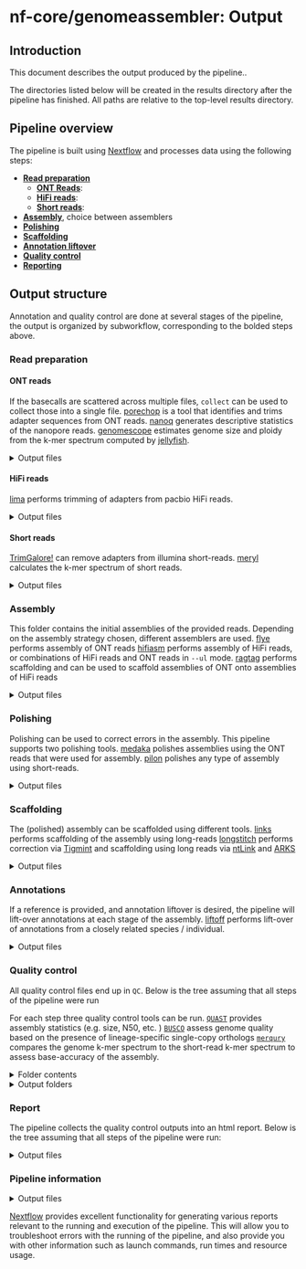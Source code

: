 # nf-core/genomeassembler: Output

## Introduction

This document describes the output produced by the pipeline..

The directories listed below will be created in the results directory after the pipeline has finished. All paths are relative to the top-level results directory.

## Pipeline overview

The pipeline is built using [Nextflow](https://www.nextflow.io/) and processes data using the following steps:

- [**Read preparation**](#read-preparation)
  - [**ONT Reads**](#ont-reads):
  - [**HiFi reads**](#hifi-reads):
  - [**Short reads**](#short-reads):
- [**Assembly**](#assembly), choice between assemblers
- [**Polishing**](#polishing)
- [**Scaffolding**](#scaffolding)
- [**Annotation liftover**](#annotations)
- [**Quality control**](#quality-control)
- [**Reporting**](#report)

## Output structure

Annotation and quality control are done at several stages of the pipeline, the output is organized by subworkflow, corresponding to the bolded steps above.

### Read preparation

#### ONT reads

If the basecalls are scattered across multiple files, `collect` can be used to collect those into a single file.
[porechop](https://github.com/rrwick/Porechop) is a tool that identifies and trims adapter sequences from ONT reads.
[nanoq](https://github.com/esteinig/nanoq) generates descriptive statistics of the nanopore reads.
[genomescope](https://github.com/tbenavi1/genomescope2.0) estimates genome size and ploidy from the k-mer spectrum computed by [jellyfish](https://github.com/gmarcais/Jellyfish).

<details markdown="1">
<summary>Output files</summary>

- `ont_reads/`
  - `collect/`: single fastq.gz files per sample
  - `porechop/`: output from porechop, fastq.gz
  - `nanoq/`: output from nanoq
  - `genomescope/`: output from jellyfish and genomescope
    - `jellyfish/`
      - `count/`
        - `<SampleName>/`: output from jellyfish count
      - `stats/`
        - `<SampleName>/`: output from jellyfish stats
      - `histo/`
        - `<SampleName>/`: output from jellyfish histogram
      - `dump/`
        - `<SampleName>/`: output from jellyfish dump
    - `genomescope/`
      - `<SampleName>/`: genomescope plots

</details>

#### HiFi reads

[lima](https://lima.how/) performs trimming of adapters from pacbio HiFi reads.

<details markdown="1">
<summary>Output files</summary>

- `hifi_reads/`
  - `lima/`: hifi reads after adapter removal with lima

</details>

#### Short reads

[TrimGalore!](https://github.com/FelixKrueger/TrimGalore) can remove adapters from illumina short-reads.
[meryl](https://github.com/marbl/meryl) calculates the k-mer spectrum of short reads.

<details markdown="1">
<summary>Output files</summary>

- `short_reads/`
  - `trimgalore/`:
    - `<SampleName>_val_1.fq.gz`: Trimmed forward reads
    - `<SampleName>_val_2.fq.gz`: Trimmed reverse reads (if included)
    - `<SampleName>_1.fastq.gz.trimming_report.txt`: Trimming report forward
    - `<SampleName>_2.fastq.gz.trimming_report.txt`: Trimming report reverse (if included)
  - `meryl/`: output from meryl
    - `count/`: k-mer counts per file
    - `unionsum/`: union of k-mer counts per sample

</details>

### Assembly

This folder contains the initial assemblies of the provided reads.
Depending on the assembly strategy chosen, different assemblers are used.
[flye](https://github.com/mikolmogorov/Flye) performs assembly of ONT reads
[hifiasm](https://github.com/chhylp123/hifiasm) performs assembly of HiFi reads, or combinations of HiFi reads and ONT reads in `--ul` mode.
[ragtag](https://github.com/malonge/RagTag) performs scaffolding and can be used to scaffold assemblies of ONT onto assemblies of HiFi reads

<details markdown="1">
<summary>Output files</summary>

- `assemble/`
  - `<SampleName>`
    - `flye/`: output from flye.
      - `<SampleName>.assembly.fasta.gz`: Assembly in gzipped fasta format
      - `<SampleName>.assembly_graph.gfa.gz`: Assembly graph in gzipped gfa format
      - `<SampleName>.assembly_graph.gv.gz`: Assembly graph in gzipped gv format
      - `<SampleName>.assembly_info.txt`: Information on the assembly
      - `<SampleName>.flye.log`: flye log-file
      - `<SampleName>.params.json`: params used for running flye
    - `hifiasm/`: output from hifiasm. Contains one folder per sample
      - `<SampleName>.asm.bp.p_ctg.fa.gz`: gzipped fasta file of the primary contigs
      - `<SampleName>.asm.bp.p_ctg.gfa`: primary contigs in gfa format
      - `<SampleName>.asm.bp.p_utg.gfa`: processed unitigs in gfa format
      - `<SampleName>.asm.bp.r_utg.gfa`: raw unitigs in gfa format
      - `<SampleName>.stderr.log`: Any output form hifiasm to stderr
    - `gfa2_fasta`: hifiasm assembly in fasta format.
    - `ragtag/`: output from RagTag, only if `'flye_on_hifiasm'` was used as the assembler. Contains one folder per sample.
      - `<SampleName>.assembly.fasta.gz_on_<SampleName>.asm.bp.p_ctg.fa.gz/`
        - `<SampleName>.assembly.fasta.gz_ragtag_<SampleName>.asm.bp.p_ctg.fa.gz.agp`: Scaffolds in agp format
        - `<SampleName>.assembly.fasta.gz_ragtag_<SampleName>.asm.bp.p_ctg.fa.gz.fasta`: Scaffolds in fasta format
        - `<SampleName>.assembly.fasta.gz_ragtag_<SampleName>.asm.bp.p_ctg.fa.gz.stats`: Scaffolding statistics.

</details>

### Polishing

Polishing can be used to correct errors in the assembly. This pipeline supports two polishing tools.
[medaka](https://github.com/nanoporetech/medaka/) polishes assemblies using the ONT reads that were used for assembly.
[pilon](https://github.com/broadinstitute/pilon) polishes any type of assembly using short-reads.

<details markdown="1">
<summary>Output files</summary>

- `polish/`
  - `pilon/`: output from pilon
  - `medaka/`: output from medaka

</details>

### Scaffolding

The (polished) assembly can be scaffolded using different tools.
[links](https://github.com/bcgsc/LINKS) performs scaffolding of the assembly using long-reads
[longstitch](https://github.com/bcgsc/longstitch) performs correction via [Tigmint](https://github.com/bcgsc/tigmint) and scaffolding using long reads via [ntLink](https://github.com/bcgsc/ntLink) and [ARKS](https://github.com/bcgsc/arcs)

<details markdown="1">
<summary>Output files</summary>

- `scaffold/`
  - `links/`: output from links
    - `<SampleName>/`:
      - `<SampleName>_links.gv`: scaffolding graph
      - `<SampleName>_links.log`: log file
      - `<SampleName>_links.scaffolds`: scaffold statistics
      - `<SampleName>_links.scaffolds.fa`: scaffold fasta
  - `longstitch/`: output from longstitch
    - `<SampleName>/`:
      - `<SampleName>_tigmint-ntLinks.arks.longstitch-scaffolds.fa`: Scaffolds after scaffolding with tigmint, ntLinks, and arks
      - `<SampleName>_tigmint-ntLinks.longstitch-scaffolds.fa`: Scaffolds after scaffolding with tigmint, and ntLinks
  - `ragtag/`: output from RagTag
    - `<SampleName>/`:
      - `<SampleName><suffix>_ragtag_<Reference>/`
        - `<SampleName><suffix>_ragtag_<Reference>.agp`: agp file, scaffolding results
        - `<SampleName><suffix>_ragtag_<Reference>.fasta`: Scaffold fasta file
        - `<SampleName><suffix>_ragtag_<Reference>.stats`: Scaffolding statistics

</details>

### Annotations

If a reference is provided, and annotation liftover is desired, the pipeline will lift-over annotations at each stage of the assembly.
[liftoff](https://github.com/agshumate/Liftoff) performs lift-over of annotations from a closely related species / individual.

<details markdown="1">
<summary>Output files</summary>

- `liftoff/`
- `<SampleName>/`
- `assemble/` | `polish/<tool>/` | `scaffold/<tool>/`:
  - `<SampleName>_<suffix>_liftoff.gff` gff file produced by liftoff. Exact name depends on the stage of the pipeline. For assembly the stage the suffix is `assembly` for the other stages is it the name of the tool used (e.g. `pilon` or `links`).

 </details>

### Quality control

All quality control files end up in `QC`. Below is the tree assuming that all steps of the pipeline were run

For each step three quality control tools can be run.
[`QUAST`](https://github.com/ablab/quast) provides assembly statistics (e.g. size, N50, etc. )
[`BUSCO`](https://busco.ezlab.org/) assess genome quality based on the presence of lineage-specific single-copy orthologs
[`merqury`](https://github.com/marbl/merqury) compares the genome k-mer spectrum to the short-read k-mer spectrum to assess base-accuracy of the assembly.

<details markdown="1">
<summary>Folder contents</summary>

- `busco`: BUSCO analysis of the assembly
  - `<SampleName>/`:
    - `<SampleName>-<Stage>-<BuscoLineage>-busco/`: BUSCO output folder, please refer to BUSCO documentation for details.
    - `<SampleName>-<Stage>-<BuscoLineage>-busco.batch_summary.txt`: BUSCO batch summary output
    - `short_summary.specific.<FastaFile>.{txt,json}`: BUSCO short summaries in txt and json format
- `quast`: QUAST analysis of the assembly, per sample, contains:
  - `<Sample Name>`:
    - `map_to_ref` and `map_to_assembly`: mapping of long reads to the reference and assembly respectively. `map_to_ref` is only performed once, during the first run of QUAST, typically in `assemble`
      - `align/`: Alignment of long reads to the genome in ` format
        - `<FastaFile>.bam`: Alignment of long reads to the genome
      - `samtools/`:
        - `<FastaFile>.bam.bai`: bam index
        - `<FastaFile>.bam.idxstats`: samtools idxstats
        - `<FastaFile>.bam.flagstat`: samtools flagstats
        - `<FastaFile>.bam.stats`: samtools stats
    - `<Sample Name>_<stage>/`: QUAST results, cp. [QUAST Docs](https://github.com/ablab/quast?tab=readme-ov-file#output)
      - `report.txt`: summary table
      - `report.tsv`: tab-separated version, for parsing, or for spreadsheets (Google Docs, Excel, etc)
      - `report.tex`: Latex version
      - `report.pdf`: PDF version, includes all tables and plots for some statistics
      - `report.html`: everything in an interactive HTML file
      - `icarus.html`: Icarus main menu with links to interactive viewers
      - `contigs_reports/`: [only if a reference genome is provided]
        - `misassemblies_report`: detailed report on misassemblies
        - `unaligned_report`: detailed report on unaligned and partially unaligned contigs
      - `reads_stats/`: [only if reads are provided]
        - `reads_report`: detailed report on mapped reads statistics
    - `<Sample Name>_<stage_report.tsv>`: QUAST summary report
- `merqury`: merqury analysis of the assembly
  - `<SampleName>`:
    - `<FastaFile>.<SampleName>.assembly.qv`: QV of the assembly (per sequence)
    - `<FastaFile>.<SampleName>.assembly.spectra-cn.fl.png` : Copy Number plot, filled
    - `<FastaFile>.<SampleName>.assembly.spectra-cn.ln.png` : Copy Number plot, lines
    - `<FastaFile>.<SampleName>.assembly.spectra-cn.st.png` : Copy Number plot, semi-transparent
    - `<FastaFile>.<SampleName>.assembly.spectra-cn.hist` : Copy Number histogram file
    - `<FastaFile>.completeness.stats` : Assembly completeness statistics (overall)
    - `<FastaFile>.qv` : Assembly QV (overall)
    - `<FastaFile>.spectra-asm.fl.png` : Assembly k-mer spectrum, filled
    - `<FastaFile>.spectra-asm.ln.png` : Assembly k-mer spectrum, lines
    - `<FastaFile>.spectra-asm.st.png` : Assembly k-mer spectrum, semi-transparent
    - `<FastaFile>.spectra-asm.hist` : Assembly QV (overall)
    - `<FastaFile>.dist_only.hist` : Number of k-mers distinct to the assembly
    - `<SampleName>.assembly_only.bed` : bp errors in assembly (bed)
    - `<SampleName>.assembly_only.wig` : bp errors in assembly (wig)
    - `<SampleName>.unionsum.hist.ploidy` : ploidy estimates from short-reads

</details>

<details markdown="1">
<summary>Output folders</summary>

- `QC/`
  - `assemble/`: qc after the initial assembly
  - `polish/`:
    - `pilon/`: qc after polishing with pilon
    - `medaka/`: qc after polishing with medaka
  - `scaffold`: qc of scaffolding
    - `links`: qc after scaffolding with links
    - `longstitch`: qc after scaffolding with longstitch
    - `ragtag`: qc after scaffolding with ragtag
    </details>

### Report

The pipeline collects the quality control outputs into an html report. Below is the tree assuming that all steps of the pipeline were run:

<details markdown="1">
<summary>Output files</summary>

- `report/`:
  - `busco_files/reports.tsv`: Table containing aggregated BUSCO reports
  - `quast_files/reports.tsv`: Table containing aggregated QUAST reports
  - `report.html` : The report file
  - `report_files/`: Folder containing js and css. Required to properly display the `.html` file

</details>

### Pipeline information

<details markdown="1">
<summary>Output files</summary>

- `pipeline_info/`
  - Reports generated by Nextflow: `execution_report.html`, `execution_timeline.html`, `execution_trace.txt` and `pipeline_dag.dot`/`pipeline_dag.svg`.
  - Reports generated by the pipeline: `pipeline_report.html`, `pipeline_report.txt` and `software_versions.yml`. The `pipeline_report*` files will only be present if the `--email` / `--email_on_fail` parameter's are used when running the pipeline.
  - Reformatted samplesheet files used as input to the pipeline: `samplesheet.valid.csv`.
  - Parameters used by the pipeline run: `params.json`.

</details>

[Nextflow](https://www.nextflow.io/docs/latest/tracing.html) provides excellent functionality for generating various reports relevant to the running and execution of the pipeline. This will allow you to troubleshoot errors with the running of the pipeline, and also provide you with other information such as launch commands, run times and resource usage.
